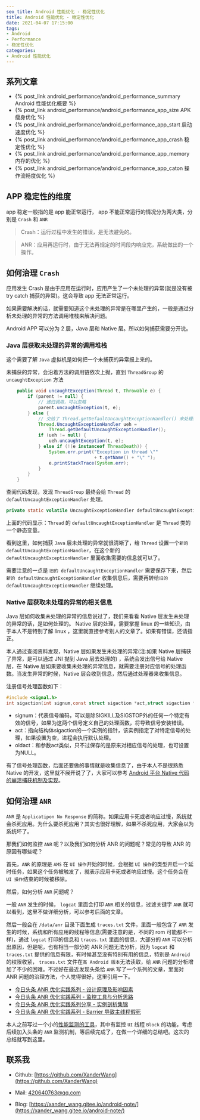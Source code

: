 ```yaml
---
seo_title: Android 性能优化 - 稳定性优化
title: Android 性能优化 - 稳定性优化
date: 2021-04-07 17:15:00
tags: 
- Android
- Performance
- 稳定性优化
categories: 
- Android 性能优化
---
```


## 系列文章

- {% post_link android_performance/android_performance_summary Android 性能优化概要 %}
- {% post_link android_performance/android_performance_app_size APK 瘦身优化 %}
- {% post_link android_performance/android_performance_app_start 启动速度优化 %}
- {% post_link android_performance/android_performance_app_crash 稳定性优化 %}
- {% post_link android_performance/android_performance_app_memory 内存的优化 %}
- {% post_link android_performance/android_performance_app_caton 操作流畅度优化 %}

## APP 稳定性的维度

app 稳定一般指的是 app 能正常运行， app 不能正常运行的情况分为两大类，分别是 `Crash` 和 `ANR`

> Crash：运行过程中发生的错误，是无法避免的。

> ANR：应用再运行时，由于无法再规定的时间段内响应完，系统做出的一个操作。

## 如何治理 `Crash`

应用发生 Crash 是由于应用在运行时，应用产生了一个未处理的异常(就是没有被 try catch 捕获的异常)。这会导致 app 无法正常运行。

如果需要解决的话，就需要知道这个未处理的异常是在哪里产生的，一般是通过分析未处理的异常的方法调用堆栈来解决问题。

Android APP 可以分为 2 层，Java 层和 Native 层。所以如何捕获需要分开说。

### Java 层获取未处理的异常的调用堆栈

这个需要了解 `Java` 虚拟机是如何把一个未捕获的异常报上来的。

未捕获的异常，会沿着方法的调用链依次上抛，直到 `ThreadGroup` 的 `uncaughtException` 方法

```java
    public void uncaughtException(Thread t, Throwable e) {
        if (parent != null) {
            // 递归调用，可以忽略
            parent.uncaughtException(t, e); 
        } else {
            // 交给了 Thread.getDefaultUncaughtExceptionHandler() 来处理未捕获的异常
            Thread.UncaughtExceptionHandler ueh =
                Thread.getDefaultUncaughtExceptionHandler();
            if (ueh != null) {
                ueh.uncaughtException(t, e);
            } else if (!(e instanceof ThreadDeath)) {
                System.err.print("Exception in thread \""
                                 + t.getName() + "\" ");
                e.printStackTrace(System.err);
            }
        }
    }
```
查阅代码发现，发现 `ThreadGroup` 最终会给 `Thread` 的 `defaultUncaughtExceptionHandler` 处理。

```java
private static volatile UncaughtExceptionHandler defaultUncaughtExceptionHandler;
```

 上面的代码显示：`Thread` 的 `defaultUncaughtExceptionHandler` 是 `Thread` 类的一个静态变量。

看到这里，如何捕获 `Java` 层未处理的异常就很清晰了，给 `Thread` 设置一个`新的 defaultUncaughtExceptionHandler`，在这个新的` defaultUncaughtExceptionHandler` 里面收集需要的信息就可以了。

需要注意的一点是 `旧的 defaultUncaughtExceptionHandler` 需要保存下来，然后`新的 defaultUncaughtExceptionHandler` 收集信息后，需要再转给`旧的 defaultUncaughtExceptionHandler` 继续处理。

### Native 层获取未处理的异常的相关信息

Java 层如何收集未处理的异常的信息说过了，我们来看看 Native 层发生未处理的异常的话，是如何处理的。 Native 层的处理，需要掌握 linux 的一些知识，由于本人不是特别了解 linux ，这里就直接参考别人的文章了。如果有错误，还请指正。

本人通过查阅资料发现，Native 层如果发生未处理的异常(注:如果 Native 层捕获了异常，是可以通过 JNI 抛到 Java 层去处理的) ，系统会发出信号给 Native 层，在 Native 层如果要收集未处理的异常信息，就需要注册对应信号的处理函数。当发生异常的时候，Native 层会收到信息，然后通过处理器来收集信息。

注册信号处理函数如下：

```c
#include <signal.h> 
int sigaction(int signum,const struct sigaction *act,struct sigaction *oldact));
```

- signum：代表信号编码，可以是除SIGKILL及SIGSTOP外的任何一个特定有效的信号，如果为这两个信号定义自己的处理函数，将导致信号安装错误。
- act：指向结构体sigaction的一个实例的指针，该实例指定了对特定信号的处理，如果设置为空，进程会执行默认处理。
- oldact：和参数act类似，只不过保存的是原来对相应信号的处理，也可设置为NULL。

有了信号处理函数，后面还要做的事情就是收集信息了，由于本人不是很熟悉 Native 的开发，这里就不展开说了了，大家可以参考 [Android 平台 Native 代码的崩溃捕获机制及实现](https://www.cnblogs.com/mingfeng002/p/9118253.html)。

## 如何治理 `ANR`

`ANR` 是 `Applicatipon No Response` 的简称。如果应用卡死或者响应过慢，系统就会杀死应用。为什么要杀死应用？其实也很好理解，如果不杀死应用，大家会以为系统坏了。

那我们如何监控 `ANR` 呢？以及我们如何分析 ANR 的问题呢？常见的导致 ANR 的原因有哪些呢？

首先，`ANR` 的原理是 `AMS` 在 `UI 操作`开始的时候，会根据 `UI 操作`的类型开启一个延时任务，如果这个任务被触发了，就表示应用卡死或者响应过慢。这个任务会在 `UI 操作`结束的时候被移除。

然后，如何分析 `ANR` 问题呢？

一般 `ANR` 发生的时候， `logcat` 里面会打印 `ANR` 相关的信息，过滤关键字 `ANR` 就可以看到，这里不做详细分析，可以参考后面的文章。

然后一般会在 `/data/anr` 目录下面生成 `traces.txt` 文件，里面一般包含了 `ANR` 发生的时候，系统和所有应用的线程等信息(需要注意的是，不同的 rom 可能都不一样)，通过 `logcat` 打印的信息和 `traces.txt` 里面的信息，大部分的 `ANR` 可以分析出原因，但是呢，也有相当一部分的 ANR 问题无法分析，因为 `logcat` 和 `traces.txt` 提供的信息有限，有时候甚至没有特别有用的信息，特别是 `Android` 的权限收紧， `traces.txt` 文件在`高 Android 版本`无法读取，给 `ANR` 问题的分析增加了不少的困难。不过好在最近发现头条给 `ANR` 写了一个系列的文章，里面对 ANR 问题的治理方法，个人觉得很好，这里引用一下。

- [今日头条 ANR 优化实践系列 - 设计原理及影响因素](https://mp.weixin.qq.com/s/ApNSEWxQdM19QoCNijagtg)
- [今日头条 ANR 优化实践系列 - 监控工具与分析思路](https://mp.weixin.qq.com/s/_Z6GdGRVWq-_JXf5Fs6fsw)
- [今日头条 ANR 优化实践系列分享 - 实例剖析集锦](https://mp.weixin.qq.com/s/4-_SnG4dfjMnkrb3rhgUag)
- [今日头条 ANR 优化实践系列 - Barrier 导致主线程假死](https://mp.weixin.qq.com/s/OBYWrUBkWwV8o6ChSVaCvw)

本人之前写过一个小的[性能监测的工具](https://github.com/XanderWang/performance)，其中有监控 `UI` 线程 `Block` 的功能，考虑后续加入头条的 `ANR` 监测机制，等后续完成了，在做一个详细的总结吧。这次的总结就写到这里。

## 联系我

- Github: [https://github.com/XanderWang](https://github.com/XanderWang)

- Mail: <420640763@qq.com>

- Blog: [https://xander_wang.gitee.io/android-note/](https://xander_wang.gitee.io/android-note/)

